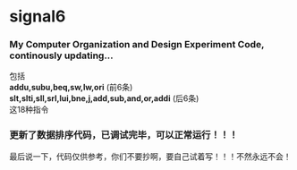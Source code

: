 # signal6  
### My Computer Organization and Design Experiment Code, continously updating...  

包括  
**addu,subu,beq,sw,lw,ori**  (前6条)  
**slt,slti,sll,srl,lui,bne,j,add,sub,and,or,addi**  (后6条)  
这18种指令  

### 更新了数据排序代码，已调试完毕，可以正常运行！！！  
最后说一下，代码仅供参考，你们不要抄啊，要自己试着写！！！不然永远不会！  
